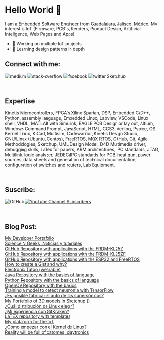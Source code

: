 # Hello World 👋
I am a Embedded Software Engineer from Guadalajara, Jalisco, México. My interest is IoT (Firmware, PCB´s, Renders, Product Design, Artificial Inteligence, Web Pages and Apps)
- 🔭 Working on multiple IoT projects
- 🌱 Learning design patterns in depth

## Connect with me: 

[<img align="left" alt="medium" src="https://img.shields.io/badge/medium-%2312100E.svg?&style=for-the-badge&logo=medium&logoColor=white" />](https://medium.com/@horacio.gonzalez.rivas)

[<img align="left" alt="stack-overflow" src="https://img.shields.io/badge/stack%20overflow-FE7A16?logo=stack-overflow&logoColor=white&style=for-the-badge" />](https://es.stackoverflow.com/users/236368/horacio-gonz%c3%a1lez-rivas)

[<img align="left" alt="facebook" src="https://img.shields.io/badge/facebook-%231877F2.svg?&style=for-the-badge&logo=facebook&logoColor=white" />](https://www.facebook.com/yeors/)

[<img align="left" alt="twitter" src="https://img.shields.io/badge/twitter-%231DA1F2.svg?&style=for-the-badge&logo=twitter&logoColor=white" />](https://twitter.com/JorgeHoracioG10)

Sketchup

<br>

## Expertise
Kinetis Microcontrollers, FPGA's Xilinx Spartan, DSP, Embedded C/C++, Python, assembly language, Embedded Linux, Labview, VSCode, Linux shell, VHDL, MATLAB with Simulink, EAGLE PCB Design or lay out, Altium, Windows Command Prompt, JavaScript, HTML, CCS3, Verilog, Pspice, OS Kernel Linux, KiCad, Multisim, Codewarrior, Kinetis Design Studio, GNU/Linux (Ubuntu, Centos), FreeRTOS, MQX RTOS, GitHub, Git, Agile Methodologies, Sketchup, UML Design Model, D4D Multimedia driver, debugging skills, LaTex for papers, ARM architectures, IPC standards, JTAG, Multilink, logic analyzer, JEDEC/IPC standards for PCB, heat gun, power sources, data sheets and generation of technical documentation, configuration of switches and routers, Lab Equipment. 

<br>

## Suscribe:

[<img align="left" alt="GitHub" src="https://img.shields.io/github/followers/yeors?style=social" />](https://github.com/yeors)

[<img alt="YouTube Channel Subscribers" src="https://img.shields.io/youtube/channel/subscribers/UCwRBvWQq92awxH1XxM6BXEg?style=social"/>](https://www.youtube.com/channel/UCwRBvWQq92awxH1XxM6BXEg)

<br>

## Blog Post:

<!-- BLOG-POST-LIST:START -->
 
<!-- BLOG-POST-LIST:END -->

<A HREF="https://www.jorgehglez.com/"> My Developer Portafolio </A> <br>
<A HREF="https://www.sciencengeeks.com"> Science N Geeks, Noticias y tutoriales </A> <br>
<A HREF="otra_pagina.html"> GitHub Repository with applications with the FRDM-KL25Z </A> <br>
<A HREF="otra_pagina.html"> GitHub Repository with applications with the FRDM-KL25ZF </A> <br>
<A HREF="otra_pagina.html"> GitHub Repository with applications with the ESP32 and FreeRTOS </A> <br>
<A HREF="otra_pagina.html"> How to create a Gist and why? </A> <br>
<A HREF="otra_pagina.html"> Electronic Tatoo (wearable) </A> <br>
<A HREF="otra_pagina.html"> Java Repository with the basics of language </A> <br>
<A HREF="otra_pagina.html"> Python Repository with the basics of language </A> <br>
<A HREF="otra_pagina.html"> OpenCV Repository with the basics </A> <br>
<A HREF="otra_pagina.html"> Training a model to detect neumonia with TensorFlow </A> <br>
<A HREF="otra_pagina.html"> ¿Es posible fabricar el auto de los supersónicos? </A> <br>
<A HREF="otra_pagina.html"> My Portafolio of 3D models in Sketchup () </A> <br>
<A HREF="otra_pagina.html"> ¿Cuál distribución de Linux elegir? </A> <br>
<A HREF="otra_pagina.html"> ¿Mi experiencia con GitKraken? </A> <br>
<A HREF="otra_pagina.html"> LaTEX repository with templates </A> <br>
<A HREF="otra_pagina.html"> My plataform for the IoT </A> <br>
<A HREF="otra_pagina.html"> ¿Cómo empezar con el Kernel de Linux? </A> <br>
<A HREF="otra_pagina.html"> Reality will be full of catomes, claytronics </A> <br>











